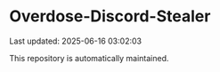 # Overdose-Discord-Stealer

Last updated: 2025-06-16 03:02:03

This repository is automatically maintained.
